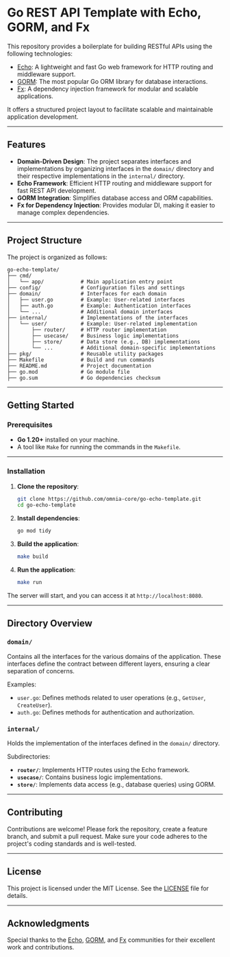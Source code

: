 # Go REST API Template with Echo, GORM, and Fx

This repository provides a boilerplate for building RESTful APIs using the following technologies:

- [Echo](https://echo.labstack.com/): A lightweight and fast Go web framework for HTTP routing and middleware support.
- [GORM](https://gorm.io/): The most popular Go ORM library for database interactions.
- [Fx](https://github.com/uber-go/fx): A dependency injection framework for modular and scalable applications.

It offers a structured project layout to facilitate scalable and maintainable application development.

---

## Features

- **Domain-Driven Design**: The project separates interfaces and implementations by organizing interfaces in the `domain/` directory and their respective implementations in the `internal/` directory.
- **Echo Framework**: Efficient HTTP routing and middleware support for fast REST API development.
- **GORM Integration**: Simplifies database access and ORM capabilities.
- **Fx for Dependency Injection**: Provides modular DI, making it easier to manage complex dependencies.

---

## Project Structure

The project is organized as follows:

```
go-echo-template/
├── cmd/
│   └── app/            # Main application entry point
├── config/             # Configuration files and settings
├── domain/             # Interfaces for each domain
│   ├── user.go         # Example: User-related interfaces
│   ├── auth.go         # Example: Authentication interfaces
│   └── ...             # Additional domain interfaces
├── internal/           # Implementations of the interfaces
│   └── user/           # Example: User-related implementation
│       ├── router/     # HTTP router implementation
│       ├── usecase/    # Business logic implementations
│       ├── store/      # Data store (e.g., DB) implementations
│       └── ...         # Additional domain-specific implementations
├── pkg/                # Reusable utility packages
├── Makefile            # Build and run commands
├── README.md           # Project documentation
├── go.mod              # Go module file
├── go.sum              # Go dependencies checksum
```

---

## Getting Started

### Prerequisites

- **Go 1.20+** installed on your machine.
- A tool like `Make` for running the commands in the `Makefile`.

---

### Installation

1. **Clone the repository**:

   ```bash
   git clone https://github.com/omnia-core/go-echo-template.git
   cd go-echo-template
   ```

2. **Install dependencies**:

   ```bash
   go mod tidy
   ```

3. **Build the application**:

   ```bash
   make build
   ```

4. **Run the application**:

   ```bash
   make run
   ```

The server will start, and you can access it at `http://localhost:8080`.

---

## Directory Overview

### `domain/`
Contains all the interfaces for the various domains of the application. These interfaces define the contract between different layers, ensuring a clear separation of concerns.

Examples:
- `user.go`: Defines methods related to user operations (e.g., `GetUser`, `CreateUser`).
- `auth.go`: Defines methods for authentication and authorization.

### `internal/`
Holds the implementation of the interfaces defined in the `domain/` directory.

Subdirectories:
- **`router/`**: Implements HTTP routes using the Echo framework.
- **`usecase/`**: Contains business logic implementations.
- **`store/`**: Implements data access (e.g., database queries) using GORM.

---

## Contributing

Contributions are welcome! Please fork the repository, create a feature branch, and submit a pull request. Make sure your code adheres to the project's coding standards and is well-tested.

---

## License

This project is licensed under the MIT License. See the [LICENSE](LICENSE) file for details.

---

## Acknowledgments

Special thanks to the [Echo](https://echo.labstack.com/), [GORM](https://gorm.io/), and [Fx](https://github.com/uber-go/fx) communities for their excellent work and contributions.

